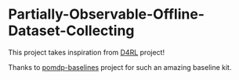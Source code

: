# Partially-Observable-Offline-Dataset-Collecting

This project takes inspiration from [D4RL](https://github.com/Farama-Foundation/D4RL) project!

Thanks to [pomdp-baselines](https://github.com/twni2016/pomdp-baselines) project for such an amazing baseline kit. 
